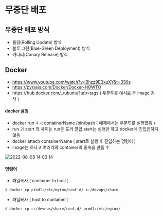 # 무중단 배포

## 무중단 배포 방식 ##
- 롤링(Rolling Update) 방식
- 블루 그린(Blue-Green Deployment) 방식
- 카나리(Canary Release) 방식


## Docker ##
- https://www.youtube.com/watch?v=Bhzz9E3xuXY&t=350s
- https://pyrasis.com/Docker/Docker-HOWTO
- https://hub.docker.com/_/ubuntu?tab=tags ( 우분투를 예시로 든 image 검색 )

#### docker 실행 ####
- docker run -i -t containerName /bin/bash ( 예제에서는 우분투를 실행했음 )
- run 과 start 의 차이는 run은 도커 진입 start는 실행만 하고 docker에 진입은하지 않음
- docker attach containerName ( start로 실행 후 진입하는 명령어 )
- image는 하나고 여러개의 container의 종속을 만들 수 

![2022-08-08 14 03 14](https://user-images.githubusercontent.com/24876345/183343019-30da31a2-073d-4e69-a57b-69ed579d1134.png)

#### 명령어 ####
- 파일복사 ( container to host )
````
$ docker cp prod1:/etc/nginx/conf.d/ c:/devops/share
````
- 파일복사 ( host to container )
````
$ docker cp c:/devops/share/conf.d/ prod1:/etc/nginx/
````
